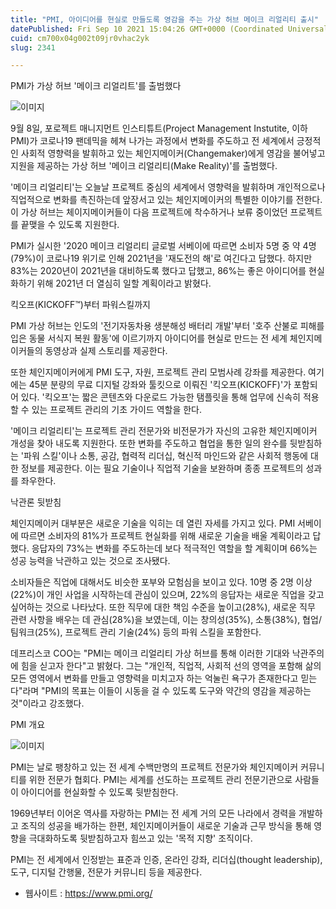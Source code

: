 ```yaml
---
title: "PMI, 아이디어를 현실로 만들도록 영감을 주는 가상 허브 메이크 리얼리티 출시"
datePublished: Fri Sep 10 2021 15:04:26 GMT+0000 (Coordinated Universal Time)
cuid: cm700x04g002t09jr0vhac2yk
slug: 2341

---
```



PMI가 가상 허브 '메이크 리얼리트'를 출범했다

![이미지](https://cdn.hashnode.com/res/hashnode/image/upload/v1739250622402/67f3c7c6-4cc8-4632-bef4-6b1ce47ec1bf.png)

9월 8일, 포로젝트 매니지먼트 인스티튜트(Project Management Instutite, 이하 PMI)가 코로나19 팬데믹을 헤쳐 나가는 과정에서 변화를 주도하고 전 세계에서 긍정적인 사회적 영향력을 발휘하고 있는 체인지메이커(Changemaker)에게 영감을 불어넣고 지원을 제공하는 가상 허브 '메이크 리얼리티(Make Reality)'를 출범했다.

'메이크 리얼리티'는 오늘날 프로젝트 중심의 세계에서 영향력을 발휘하며 개인적으로나 직업적으로 변화를 촉진하는데 앞장서고 있는 체인지메이커의 특별한 이야기를 전한다. 이 가상 허브는 체이지메이커들이 다음 프로젝트에 착수하거나 보류 중이었던 프로젝트를 끝맺을 수 있도록 지원한다.

PMI가 실시한 '2020 메이크 리얼리티 글로벌 서베이에 따르면 소비자 5명 중 약 4명(79%)이 코로나19 위기로 인해 2021년을 '재도전의 해'로 여긴다고 답했다. 하지만 83%는 2020년이 2021년을 대비하도록 했다고 답했고, 86%는 좋은 아이디어를 현실화하기 위해 2021년 더 열심히 일할 계획이라고 밝혔다.

킥오프(KICKOFF™)부터 파워스킬까지

PMI 가상 허브는 인도의 '전기자동차용 생분해성 배터리 개발'부터 '호주 산불로 피해를 입은 동물 서식지 복원 활동'에 이르기까지 아이디어를 현실로 만드는 전 세계 체인지메이커들의 동영상과 실제 스토리를 제공한다.

또한 체인지메이커에게 PMI 도구, 자원, 프로젝트 관리 모범사례 강좌를 제공한다. 여기에는 45분 분량의 무료 디지털 강좌와 툴킷으로 이뤄진 '킥오프(KICKOFF)'가 포함되어 있다. '킥오프'는 짧은 콘텐츠와 다운로드 가능한 탬플릿을 통해 업무에 신속히 적용할 수 있는 프로젝트 관리의 기초 가이드 역할을 한다.

'메이크 리얼리티'는 프로젝트 관리 전문가와 비전문가가 자신의 고유한 체인지메이커 개성을 찾아 내도록 지원한다. 또한 변화를 주도하고 협업을 통한 일의 완수를 뒷받침하는 '파워 스킬'이나 소통, 공감, 협력적 리더십, 혁신적 마인드와 같은 사회적 행동에 대한 정보를 제공한다. 이는 필요 기술이나 직업적 기술을 보완하며 종종 프로젝트의 성과를 좌우한다.

낙관론 뒷받침

체인지메이커 대부분은 새로운 기술을 익히는 데 열린 자세를 가지고 있다. PMI 서베이에 따르면 소비자의 81%가 프로젝트 현실화를 위해 새로운 기술을 배울 계획이라고 답했다. 응답자의 73%는 변화를 주도하는데 보다 적극적인 역할을 할 계획이며 66%는 성공 능력을 낙관하고 있는 것으로 조사됐다.

소비자들은 직업에 대해서도 비슷한 포부와 모험심을 보이고 있다. 10명 중 2명 이상(22%)이 개인 사업을 시작하는데 관심이 있으며, 22%의 응답자는 새로운 직업을 갖고 싶어하는 것으로 나타났다. 또한 직무에 대한 책임 수준을 높이고(28%), 새로운 직무 관련 사항을 배우는 데 관심(28%)을 보였는데, 이는 창의성(35%), 소통(38%), 협업/팀워크(25%), 프로젝트 관리 기술(24%) 등의 파워 스킬을 포함한다.

데프리스코 COO는 "PMI는 메이크 리얼리티 가상 허브를 통해 이러한 기대와 낙관주의에 힘을 싣고자 한다"고 밝혔다. 그는 "개인적, 직업적, 사회적 선의 영역을 포함해 삶의 모든 영역에서 변화를 만들고 영향력을 미치고자 하는 억눌린 욕구가 존재한다고 믿는다"라며 "PMI의 목표는 이들이 시동을 걸 수 있도록 도구와 약간의 영감을 제공하는 것"이라고 강조했다.

PMI 개요

![이미지](https://cdn.hashnode.com/res/hashnode/image/upload/v1739250624616/8388f12b-fa7d-49e7-ad8b-1d0bf336a5f1.jpeg)

PMI는 날로 팽창하고 있는 전 세계 수백만명의 프로젝트 전문가와 체인지메이커 커뮤니티를 위한 전문가 협회다. PMI는 세계를 선도하는 프로젝트 관리 전문기관으로 사람들이 아이디어를 현실화할 수 있도록 뒷받침한다.

1969년부터 이어온 역사를 자랑하는 PMI는 전 세계 거의 모든 나라에서 경력을 개발하고 조직의 성공을 배가하는 한편, 체인지메이커들이 새로운 기술과 근무 방식을 통해 영향을 극대화하도록 뒷받침하고자 힘쓰고 있는 '목적 지향' 조직이다.

PMI는 전 세계에서 인정받는 표준과 인증, 온라인 강좌, 리더십(thought leadership), 도구, 디지털 간행물, 전문가 커뮤니티 등을 제공한다.

- 웹사이트 : https://www.pmi.org/